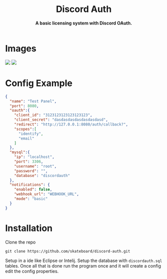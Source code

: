 <h1 align="center">Discord Auth</h1>
<div align="center">
  <strong>A basic licensing system with Discord OAuth.</strong>
</div>
<br />

# Images
<img src="https://cdn.discordapp.com/attachments/705971421570138142/811388106049585192/unknown.png" >

<img src="https://cdn.discordapp.com/attachments/705971421570138142/811388907266244638/unknown.png" >

# Config Example
```json
{
  "name": "Test Panel",
  "port": 8080,
  "oauth":{
    "client_id": "3123123123123123123",
    "client_secret": "dasdasdasdasdasdasdasd",
    "redirect": "http://127.0.0.1:8080/auth/callback?",
    "scopes":[
      "identify",
      "email"
    ]
  },
  "mysql":{
    "ip": "localhost",
    "port": 3306,
    "username": "root",
    "password": "",
    "database": "discordauth"
  },
  "notifications": {
    "enabled": false,
    "webhook_url": "WEBHOOK_URL",
    "mode": "basic"
  }
}
```

# Installation
Clone the repo
```
git clone https://github.com/skateboard/discord-auth.git
```
Setup in a ide like Eclipse or Intelij. Setup the database with ```discordauth.sql``` tables. Once all that is done run the program once and it will create a config edit the config properties.
